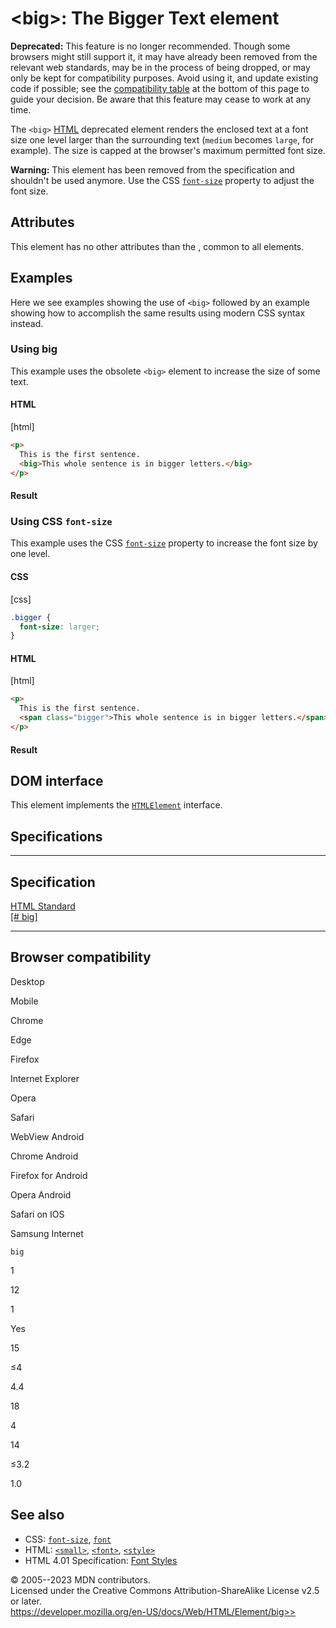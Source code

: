 \<big\>: The Bigger Text element
================================

**Deprecated:** This feature is no longer recommended. Though some
browsers might still support it, it may have already been removed from
the relevant web standards, may be in the process of being dropped, or
may only be kept for compatibility purposes. Avoid using it, and update
existing code if possible; see the [compatibility
table](#browser_compatibility) at the bottom of this page to guide your
decision. Be aware that this feature may cease to work at any time.

The `<big>` [HTML](../index) deprecated element renders the enclosed
text at a font size one level larger than the surrounding text (`medium`
becomes `large`, for example). The size is capped at the browser\'s
maximum permitted font size.

**Warning:** This element has been removed from the specification and
shouldn\'t be used anymore. Use the CSS
[`font-size`](https://developer.mozilla.org/en-US/docs/Web/CSS/font-size)
property to adjust the font size.

Attributes
----------

This element has no other attributes than the [](_Resources/Markup%20And%20Styling/html/global_attributes/index.md), common to all elements.

Examples
--------

Here we see examples showing the use of `<big>` followed by an example
showing how to accomplish the same results using modern CSS syntax
instead.

### Using big

This example uses the obsolete `<big>` element to increase the size of
some text.

#### HTML

[html]

```html
<p>
  This is the first sentence.
  <big>This whole sentence is in bigger letters.</big>
</p>
```

#### Result

### Using CSS `font-size`

This example uses the CSS
[`font-size`](https://developer.mozilla.org/en-US/docs/Web/CSS/font-size)
property to increase the font size by one level.

#### CSS

[css]

```css
.bigger {
  font-size: larger;
}

```

#### HTML

[html]

```html
<p>
  This is the first sentence.
  <span class="bigger">This whole sentence is in bigger letters.</span>
</p>
```

#### Result

DOM interface
-------------

This element implements the
[`HTMLElement`](https://developer.mozilla.org/en-US/docs/Web/API/HTMLElement)
interface.

Specifications
--------------

  -------------------------------------------------------------------------

Specification
  -------------------------------------------------------------------------

  [HTML Standard\
  [\#
  big]](https://html.spec.whatwg.org/multipage/obsolete.html#big)

  -------------------------------------------------------------------------

Browser compatibility
---------------------

Desktop

Mobile

Chrome

Edge

Firefox

Internet Explorer

Opera

Safari

WebView Android

Chrome Android

Firefox for Android

Opera Android

Safari on IOS

Samsung Internet

`big`

1

12

1

Yes

15

≤4

4.4

18

4

14

≤3.2

1.0

See also
--------

- CSS:
    [`font-size`](https://developer.mozilla.org/en-US/docs/Web/CSS/font-size),
    [`font`](https://developer.mozilla.org/en-US/docs/Web/CSS/font)
- HTML: [`<small>`](small), [`<font>`](font), [`<style>`](style)
- HTML 4.01 Specification: [Font
    Styles](https://www.w3.org/TR/html4/present/graphics.html#h-15.2)

© 2005--2023 MDN contributors.\
Licensed under the Creative Commons Attribution-ShareAlike License v2.5
or later.\
https://developer.mozilla.org/en-US/docs/Web/HTML/Element/big>>
